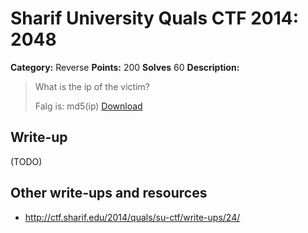 # Sharif University Quals CTF 2014: 2048

**Category:** Reverse
**Points:** 200
**Solves** 60
**Description:**

> What is the ip of the victim?
>
> Falg is: md5(ip)
> [Download](2048.tar.gz)

## Write-up

(TODO)

## Other write-ups and resources

* <http://ctf.sharif.edu/2014/quals/su-ctf/write-ups/24/>
